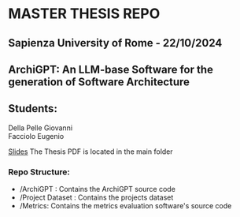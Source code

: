 # MASTER THESIS REPO

## Sapienza  University of Rome - 22/10/2024
## ArchiGPT: An LLM-base Software for the generation of Software Architecture

## Students: 
Della Pelle Giovanni  
Facciolo Eugenio

[Slides](https://docs.google.com/presentation/d/134gENh1FfvlDaoLxu25FJEi20qYff-HAR5uWL7yS630/edit?usp=sharing)
The Thesis PDF is located in the main folder

### Repo Structure:
- /ArchiGPT : Contains the ArchiGPT source code
- /Project Dataset : Contains the projects dataset
- /Metrics: Contains the metrics evaluation software's source code
